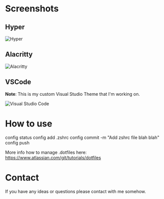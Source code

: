 # Screenshots

## Hyper
![Hyper](https://i.imgur.com/cN69fpl.png)

## Alacritty
![Alacritty](https://i.imgur.com/P6m7EzO.png)

## VSCode
**Note**: This is my custom Visual Studio Theme that I'm working on.

![Visual Studio Code](https://i.imgur.com/OUsExPd.png)

# How to use

config status
config add .zshrc
config commit -m "Add zshrc file blah blah"
config push

More info how to manage .dotfiles here: https://www.atlassian.com/git/tutorials/dotfiles

# Contact

If you have any ideas or questions please contact with me somehow.